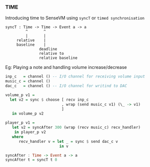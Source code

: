 ### TIME

Introducing time to SenseVM using `syncT` or `timed synchronisation`

```
syncT : Time -> Time -> Event a -> a
         ^       ^
         |       |
     relative    |
     baseline    |
               deadline
               relative to 
               relative baseline
```

Eg: Playing a note and handling volume increase/decrease

```Haskell
inp_c   = channel () -- I/O channel for receiving volume input
music_c = channel ()
dac_c   = channel () -- I/O channel for writind to DAC

volume_p v1 =
  let v2 = sync $ choose [ recv inp_c
                         , wrap (send music_c v1) (\_ -> v1)
                         ] 
   in volume_p v2

player_p v1 =
   let v2 = syncAfter 300 (wrap (recv music_c) recv_handler)
    in player_p v2
   where
      recv_handler v = let _ = sync $ send dac_c v
                        in v

syncAfter : Time -> Event a -> a
syncAfter t = syncT t 0
```
